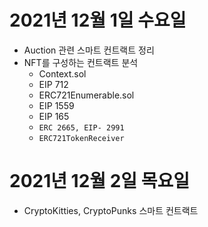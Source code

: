 # 2021년 12월 1일 수요일 

- Auction 관련 스마트 컨트랙트 정리 
- NFT를 구성하는 컨트랙트 분석
    - Context.sol
    - EIP 712
    - ERC721Enumerable.sol
    - EIP 1559
    - EIP 165
    - `ERC 2665, EIP- 2991`
    - `ERC721TokenReceiver`

# 2021년 12월 2일 목요일 
- CryptoKitties, CryptoPunks 스마트 컨트랙트 

